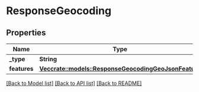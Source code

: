 # ResponseGeocoding

## Properties

Name | Type | Description | Notes
------------ | ------------- | ------------- | -------------
**_type** | **String** |  | 
**features** | [**Vec<crate::models::ResponseGeocodingGeoJsonFeature>**](ResponseGeocodingGeoJsonFeature.md) |  | 

[[Back to Model list]](../README.md#documentation-for-models) [[Back to API list]](../README.md#documentation-for-api-endpoints) [[Back to README]](../README.md)


